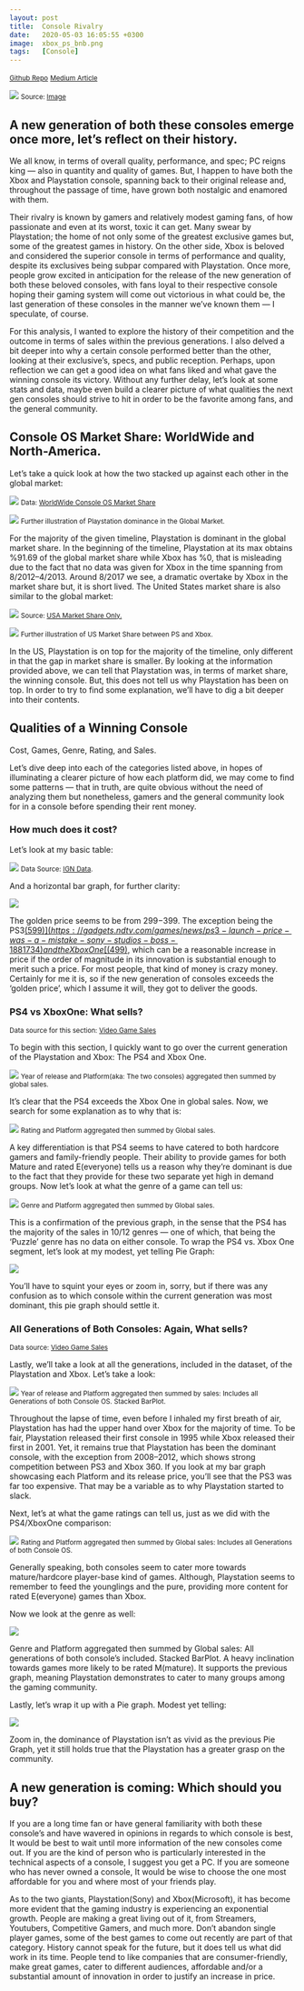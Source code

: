 ```yaml
---
layout: post
title:  Console Rivalry
date:   2020-05-03 16:05:55 +0300
image:  xbox_ps_bnb.png
tags:   [Console]
---
```

<small>[Github Repo](https://github.com/Yonipineda/Console-Analysis-Project)</small>
<small>[Medium Article](https://medium.com/@yonipineda1010/xbox-and-playstation-rivalry-throughout-time-5633470d85fc)</small>

![]({{site.baseurl}}/img/console/Xbox_vs_PS.png)
<small>Source: [Image](https://www.trustedreviews.com/news/ps5-vs-xbox-2-3697353)</small>

## A new generation of both these consoles emerge once more, let’s reflect on their history.

We all know, in terms of overall quality, performance, and spec; PC reigns king — also in quantity and quality of games.
But, I happen to have both the Xbox and Playstation console, spanning back to their original release and, throughout the passage of time, have grown both nostalgic and enamored with them.

Their rivalry is known by gamers and relatively modest gaming fans, of how passionate and even at its worst, toxic it can get. Many swear by Playstation; the home of not only some of the greatest exclusive games but, some of the greatest games in history. On the other side, Xbox is beloved and considered the superior console in terms of performance and quality, despite its exclusives being subpar compared with Playstation. Once more, people grow excited in anticipation for the release of the new generation of both these beloved consoles, with fans loyal to their respective console hoping their gaming system will come out victorious in what could be, the last generation of these consoles in the manner we’ve known them — I speculate, of course.

For this analysis, I wanted to explore the history of their competition and the outcome in terms of sales within the previous generations. I also delved a bit deeper into why a certain console performed better than the other, looking at their exclusive’s, specs, and public reception. Perhaps, upon reflection we can get a good idea on what fans liked and what gave the winning console its victory.
Without any further delay, let’s look at some stats and data, maybe even build a clearer picture of what qualities the next gen consoles should strive to hit in order to be the favorite among fans, and the general community.

## Console OS Market Share: WorldWide and North-America.

Let’s take a quick look at how the two stacked up against each other in the global market:

![]({{site.baseurl}}/img/console/stonks_global.png)
<small>Data: [WorldWide Console OS Market Share](https://gs.statcounter.com/os-market-share/console/worldwide/#monthly-201208-201912)</small>

![]({{site.baseurl}}/img/console/stonks_global2.png)
<small>Further illustration of Playstation dominance in the Global Market.</small>

For the majority of the given timeline, Playstation is dominant in the global market share. In the beginning of the timeline, Playstation at its max obtains %91.69 of the global market share while Xbox has %0, that is misleading due to the fact that no data was given for Xbox in the time spanning from 8/2012–4/2013. Around 8/2017 we see, a dramatic overtake by Xbox in the market share but, it is short lived. The United States market share is also similar to the global market:

![]({{site.baseurl}}/img/console/stonks_america.png)
<small>Source: [USA Market Share Only.](https://gs.statcounter.com/os-market-share/console/united-states-of-america/#monthly-201208-201912)</small>

![]({{site.baseurl}}/img/console/stonks_america2.png)
<small>Further illustration of US Market Share between PS and Xbox.</small>

In the US, Playstation is on top for the majority of the timeline, only different in that the gap in market share is smaller.
By looking at the information provided above, we can tell that Playstation was, in terms of market share, the winning console. But, this does not tell us why Playstation has been on top. In order to try to find some explanation, we’ll have to dig a bit deeper into their contents.

## Qualities of a Winning Console
<medium>Cost, Games, Genre, Rating, and Sales.</medium>

Let’s dive deep into each of the categories listed above, in hopes of illuminating a clearer picture of how each platform did, we may come to find some patterns — that in truth, are quite obvious without the need of analyzing them but nonetheless, gamers and the general community look for in a console before spending their rent money.

### How much does it cost?

Let’s look at my basic table:

![]({{site.baseurl}}/img/console/console_price.png)
<small>Data Source: [IGN Data](https://www.ign.com/articles/2016/10/04/comparing-the-price-of-every-game-console-with-inflation).</small>

And a horizontal bar graph, for further clarity:

![]({{site.baseurl}}/img/console/hor_bar_price.png)

The golden price seems to be from $299-$399. The exception being the PS3[($599)](https://gadgets.ndtv.com/games/news/ps3-launch-price-was-a-mistake-sony-studios-boss-1881734) and the Xbox One[($499)](https://www.newsweek.com/xbox-series-x-news-price-specs-console-1477105), which can be a reasonable increase in price if the order of magnitude in its innovation is substantial enough to merit such a price. For most people, that kind of money is crazy money. Certainly for me it is, so if the new generation of consoles exceeds the ‘golden price’, which I assume it will, they got to deliver the goods.

### PS4 vs XboxOne: What sells?
<small>Data source for this section: [Video Game Sales](https://www.kaggle.com/rush4ratio/video-game-sales-with-ratings)</small>

To begin with this section, I quickly want to go over the current generation of the Playstation and Xbox: The PS4 and Xbox One.

![]({{site.baseurl}}/img/console/xb1_vs_ps4.png)
<small>Year of release and Platform(aka: The two consoles) aggregated then summed by global sales.</small>

It’s clear that the PS4 exceeds the Xbox One in global sales. Now, we search for some explanation as to why that is:

![]({{site.baseurl}}/img/console/xb1_vs_ps4_2.png)
<small>Rating and Platform aggregated then summed by Global sales.</small>

A key differentiation is that PS4 seems to have catered to both hardcore gamers and family-friendly people. Their ability to provide games for both Mature and rated E(everyone) tells us a reason why they’re dominant is due to the fact that they provide for these two separate yet high in demand groups.
Now let’s look at what the genre of a game can tell us:

![]({{site.baseurl}}/img/console/per_game_xb1_ps4.png)
<small>Genre and Platform aggregated then summed by Global sales.</small>

This is a confirmation of the previous graph, in the sense that the PS4 has the majority of the sales in 10/12 genres — one of which, that being the ‘Puzzle’ genre has no data on either console.
To wrap the PS4 vs. Xbox One segment, let’s look at my modest, yet telling Pie Graph:

![]({{site.baseurl}}/img/console/pie_chart_1.png)

You’ll have to squint your eyes or zoom in, sorry, but if there was any confusion as to which console within the current generation was most dominant, this pie graph should settle it.

### All Generations of Both Consoles: Again, What sells?
<small>Data source: [Video Game Sales](https://www.kaggle.com/rush4ratio/video-game-sales-with-ratings)</small>

Lastly, we’ll take a look at all the generations, included in the dataset, of the Playstation and Xbox. Let’s take a look:

![]({{site.baseurl}}/img/console/colorful_bar.png)
<small>Year of release and Platform aggregated then summed by sales: Includes all Generations of both Console OS. Stacked BarPlot.</small>

Throughout the lapse of time, even before I inhaled my first breath of air, Playstation has had the upper hand over Xbox for the majority of time. To be fair, Playstation released their first console in 1995 while Xbox released their first in 2001. Yet, it remains true that Playstation has been the dominant console, with the exception from 2008–2012, which shows strong competition between PS3 and Xbox 360. If you look at my bar graph showcasing each Platform and its release price, you’ll see that the PS3 was far too expensive. That may be a variable as to why Playstation started to slack.

Next, let’s at what the game ratings can tell us, just as we did with the PS4/XboxOne comparison:

![]({{site.baseurl}}/img/console/colorful_bar2.png)
<small>Rating and Platform aggregated then summed by Global sales: Includes all Generations of both Console OS.</small>

Generally speaking, both consoles seem to cater more towards mature/hardcore player-base kind of games. Although, Playstation seems to remember to feed the younglings and the pure, providing more content for rated E(everyone) games than Xbox.

Now we look at the genre as well:

![]({{site.baseurl}}/img/console/colorful_bar3.png)

Genre and Platform aggregated then summed by Global sales: All generations of both console’s included. Stacked BarPlot.
A heavy inclination towards games more likely to be rated M(mature). It supports the previous graph, meaning Playstation demonstrates to cater to many groups among the gaming community.

Lastly, let’s wrap it up with a Pie graph. Modest yet telling:

![]({{site.baseurl}}/img/console/pie_chart2.png)

Zoom in, the dominance of Playstation isn’t as vivid as the previous Pie Graph, yet it still holds true that the Playstation has a greater grasp on the community.

## A new generation is coming: Which should you buy?
If you are a long time fan or have general familiarity with both these console’s and have wavered in opinions in regards to which console is best, It would be best to wait until more information of the new consoles come out. If you are the kind of person who is particularly interested in the technical aspects of a console, I suggest you get a PC. If you are someone who has never owned a console, It would be wise to choose the one most affordable for you and where most of your friends play.

As to the two giants, Playstation(Sony) and Xbox(Microsoft), it has become more evident that the gaming industry is experiencing an exponential growth. People are making a great living out of it, from Streamers, Youtubers, Competitive Gamers, and much more. Don’t abandon single player games, some of the best games to come out recently are part of that category. History cannot speak for the future, but it does tell us what did work in its time. People tend to like companies that are consumer-friendly, make great games, cater to different audiences, affordable and/or a substantial amount of innovation in order to justify an increase in price.
